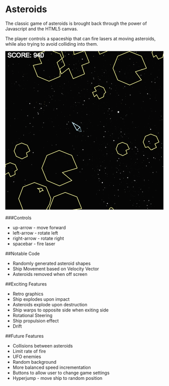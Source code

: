 Asteroids
=========

The classic game of asteroids is brought back through the power of Javascript and the HTML5 canvas.

The player controls a spaceship that can fire lasers at moving asteroids, while also trying to avoid colliding into them.


![](asteroids_sample.png)

###Controls
+ up-arrow - move forward
+ left-arrow - rotate left
+ right-arrow - rotate right
+ spacebar - fire laser

##Notable Code
+ Randomly generated asteroid shapes
+ Ship Movement based on Velocity Vector
+ Asteroids removed when off screen 

##Exciting Features
+ Retro graphics
+ Ship explodes upon impact
+ Asteroids explode upon destruction
+ Ship warps to opposite side when exiting side 
+ Rotational Steering
+ Ship propulsion effect
+ Drift



##Future Features
+ Collisions between asteroids
+ Limit rate of fire
+ UFO enemies
+ Random background
+ More balanced speed incrementation
+ Buttons to allow user to change game settings
+ Hyperjump - move ship to random position

